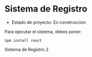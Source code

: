 <h1> Sistema de Registro </h1>

- Estado de proyecto: En construccion 

Para ejecutar el sistema, debes poner:

```npm install react```

Sistema de Registro 2
